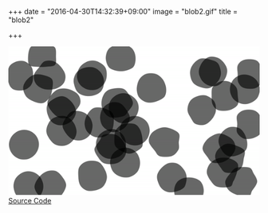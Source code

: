 +++
date = "2016-04-30T14:32:39+09:00"
image = "blob2.gif"
title = "blob2"

+++

![](../../../images/blob2.gif)  
[Source Code](https://github.com/r21nomi/processing_work/tree/master/2016/04_30_blob/BlobDrawer)
